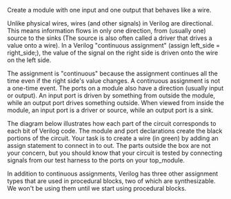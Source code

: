 Create a module with one input and one output that behaves like a wire.

Unlike physical wires, wires (and other signals) in Verilog are directional. This means information flows in only one direction, from (usually one) source to the sinks 
(The source is also often called a driver that drives a value onto a wire). In a Verilog "continuous assignment" (assign left_side = right_side;), 
the value of the signal on the right side is driven onto the wire on the left side. 

The assignment is "continuous" because the assignment continues all the time even if the right side's value changes. A continuous assignment is not a one-time event.
The ports on a module also have a direction (usually input or output). An input port is driven by something from outside the module, while an output port drives something outside.
When viewed from inside the module, an input port is a driver or source, while an output port is a sink.

The diagram below illustrates how each part of the circuit corresponds to each bit of Verilog code.
The module and port declarations create the black portions of the circuit. 
Your task is to create a wire (in green) by adding an assign statement to connect in to out. 
The parts outside the box are not your concern, but you should know that your circuit is tested by connecting signals from our test harness to the ports on your top_module.

In addition to continuous assignments, Verilog has three other assignment types that are used in procedural blocks, two of which are synthesizable. 
We won't be using them until we start using procedural blocks.
